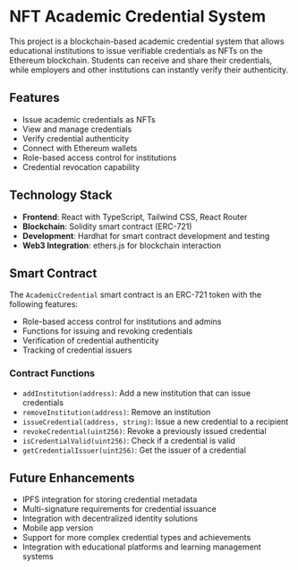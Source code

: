 # NFT Academic Credential System

This project is a blockchain-based academic credential system that allows educational institutions to issue verifiable credentials as NFTs on the Ethereum blockchain. Students can receive and share their credentials, while employers and other institutions can instantly verify their authenticity.

## Features

- Issue academic credentials as NFTs
- View and manage credentials
- Verify credential authenticity
- Connect with Ethereum wallets
- Role-based access control for institutions
- Credential revocation capability

## Technology Stack

- **Frontend**: React with TypeScript, Tailwind CSS, React Router
- **Blockchain**: Solidity smart contract (ERC-721)
- **Development**: Hardhat for smart contract development and testing
- **Web3 Integration**: ethers.js for blockchain interaction


## Smart Contract

The `AcademicCredential` smart contract is an ERC-721 token with the following features:

- Role-based access control for institutions and admins
- Functions for issuing and revoking credentials
- Verification of credential authenticity
- Tracking of credential issuers

### Contract Functions

- `addInstitution(address)`: Add a new institution that can issue credentials
- `removeInstitution(address)`: Remove an institution
- `issueCredential(address, string)`: Issue a new credential to a recipient
- `revokeCredential(uint256)`: Revoke a previously issued credential
- `isCredentialValid(uint256)`: Check if a credential is valid
- `getCredentialIssuer(uint256)`: Get the issuer of a credential

## Future Enhancements

- IPFS integration for storing credential metadata
- Multi-signature requirements for credential issuance
- Integration with decentralized identity solutions
- Mobile app version
- Support for more complex credential types and achievements
- Integration with educational platforms and learning management systems
